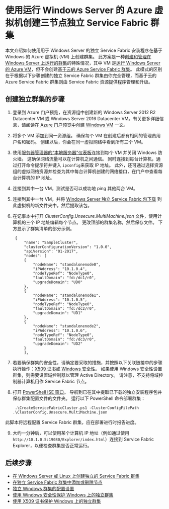 <properties
    pageTitle="使用运行 Windows 的 Azure VM 创建独立群集 | Azure"
    description="了解如何创建和管理运行 Windows Server 的 Azure 虚拟机上的 Azure Service Fabric 群集。"
    services="service-fabric"
    documentationcenter=".net"
    author="rwike77"
    manager="timlt"
    editor="" />
<tags
    ms.assetid="7eeb40d2-fb22-4a77-80ca-f1b46b22edbc"
    ms.service="service-fabric"
    ms.devlang="dotnet"
    ms.topic="article"
    ms.tgt_pltfrm="NA"
    ms.workload="NA"
    ms.date="03/24/2017"
    wacn.date="05/15/2017"
    ms.author="ryanwi;chackdan"
    ms.translationtype="Human Translation"
    ms.sourcegitcommit="457fc748a9a2d66d7a2906b988e127b09ee11e18"
    ms.openlocfilehash="0b59fc74b8ea29f7b6d9d487e541a11f4c08fbce"
    ms.contentlocale="zh-cn"
    ms.lasthandoff="05/05/2017" />

# <a name="create-a-three-node-standalone-service-fabric-cluster-with-azure-virtual-machines-running-windows-server"></a>使用运行 Windows Server 的 Azure 虚拟机创建三节点独立 Service Fabric 群集
本文介绍如何使用用于 Windows Server 的独立 Service Fabric 安装程序在基于 Windows 的 Azure 虚拟机 (VM) 上创建群集。 此方案是一种[创建和管理在 Windows Server 上运行的群集](/documentation/articles/service-fabric-cluster-creation-for-windows-server/)的特殊情况，其中 VM 是[运行 Windows Server 的 Azure VM](/documentation/articles/virtual-machines-windows-hero-tutorial/)，但不会创建[基于云的 Azure Service Fabric 群集](/documentation/articles/service-fabric-cluster-creation-via-portal/)。 此模式的区别在于根据以下步骤创建的独立 Service Fabric 群集由你完全管理，而基于云的 Azure Service Fabric 群集则由 Service Fabric 资源提供程序管理和升级。

## <a name="steps-to-create-the-standalone-cluster"></a>创建独立群集的步骤
1. 登录到 Azure 门户预览，在资源组中创建新的 Windows Server 2012 R2 Datacenter VM 或 Windows Server 2016 Datacenter VM。有关更多详细信息，请阅读[在 Azure 门户预览中创建 Windows VM](/documentation/articles/virtual-machines-windows-hero-tutorial/) 一文。
2. 将多个 VM 添加到同一资源组。 确保每个 VM 在创建后都有相同的管理员用户名和密码。 创建以后，你会在同一虚拟网络中看到所有三个 VM。
3. 使用[服务器管理器的“本地服务器”仪表板](https://technet.microsoft.com/zh-cn/library/jj134147.aspx)连接到每个 VM 并关闭 Windows 防火墙。 这确保网络流量可以在计算机之间通信。 同时连接到每台计算机，通过打开命令提示符并键入 `ipconfig`来获取 IP 地址。 此外，还可通过选择资源组的虚拟网络资源并检查为其中每台计算机创建的网络接口，在门户中查看每台计算机的 IP 地址。
4. 连接到其中一台 VM，测试是否可以成功地 ping 其他两台 VM。
5. 连接到其中一台 VM，并将 [Windows Server 独立 Service Fabric 包下载](http://go.microsoft.com/fwlink/?LinkId=730690) 到此虚拟机的新文件夹中，然后提取该包。
6. 在记事本中打开 *ClusterConfig.Unsecure.MultiMachine.json* 文件，使用计算机的三个 IP 地址编辑每个节点。 更改顶部的群集名称，然后保存文件。  下方显示了群集清单的部分示例。

        {
            "name": "SampleCluster",
            "clusterConfigurationVersion": "1.0.0",
            "apiVersion": "01-2017",
            "nodes": [
            {
                "nodeName": "standalonenode0",
                "iPAddress": "10.1.0.4",
                "nodeTypeRef": "NodeType0",
                "faultDomain": "fd:/dc1/r0",
                "upgradeDomain": "UD0"
            },
            {
                "nodeName": "standalonenode1",
                "iPAddress": "10.1.0.5",
                "nodeTypeRef": "NodeType0",
                "faultDomain": "fd:/dc2/r0",
                "upgradeDomain": "UD1"
            },
            {
                "nodeName": "standalonenode2",
                "iPAddress": "10.1.0.6",
                "nodeTypeRef": "NodeType0",
                "faultDomain": "fd:/dc3/r0",
                "upgradeDomain": "UD2"
            }
            ],

7. 若要确保群集的安全性，请确定要采取的措施，并按照以下关联链接中的步骤执行操作：[X509 证书](/documentation/articles/service-fabric-windows-cluster-x509-security/)或 [Windows 安全性](/documentation/articles/service-fabric-windows-cluster-windows-security/)。 如果使用 Windows 安全性设置群集，则需要设置域控制器以管理 Active Directory。 请注意，不支持将域控制器计算机用作 Service Fabric 节点。
8. 打开 [PowerShell ISE 窗口](https://msdn.microsoft.com/zh-cn/powershell/scripting/core-powershell/ise/introducing-the-windows-powershell-ise)。 导航到已在其中提取已下载的独立安装程序包并保存群集配置文件的文件夹。 运行以下 PowerShell 命令部署群集：


    	.\CreateServiceFabricCluster.ps1 -ClusterConfigFilePath .\ClusterConfig.Unsecure.MultiMachine.json

此脚本将远程配置 Service Fabric 群集，应在部署进行时报告进度。

9. 大约一分钟后，可以使用某个计算机 IP 地址（例如通过使用 `http://10.1.0.5:19080/Explorer/index.html`）连接到 Service Fabric Explorer，以便检查群集是否正常运行。 

## <a name="next-steps"></a>后续步骤
* [在 Windows Server 或 Linux 上创建独立的 Service Fabric 群集](/documentation/articles/service-fabric-deploy-anywhere/)
* [在独立 Service Fabric 群集中添加或删除节点](/documentation/articles/service-fabric-cluster-windows-server-add-remove-nodes/)
* [独立 Windows 群集的配置设置](/documentation/articles/service-fabric-cluster-manifest/)
* [使用 Windows 安全性保护 Windows 上的独立群集](/documentation/articles/service-fabric-windows-cluster-windows-security/)
* [使用 X509 证书保护 Windows 上的独立群集](/documentation/articles/service-fabric-windows-cluster-x509-security/)
<!--Update_Description:update steps with new sample scripts;add anchors to subtitles-->